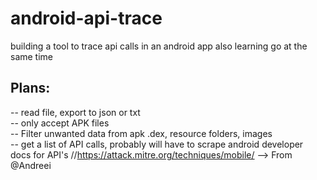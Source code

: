 # android-api-trace
building a tool to trace api calls in an android app also learning go at the same time

## Plans:
-- read file, export to json or txt  
-- only accept APK files  
-- Filter unwanted data from apk .dex, resource folders, images  
-- get a list of API calls, probably will have to scrape android developer docs for API's  //https://attack.mitre.org/techniques/mobile/ --> From @Andreei
